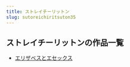 ```yaml
---
title: ストレイチーリットン
slug: sutoreichiritsuton35
---
```


## ストレイチーリットンの作品一覧

- [エリザベスとエセックス](erizabesutoeset-380)
